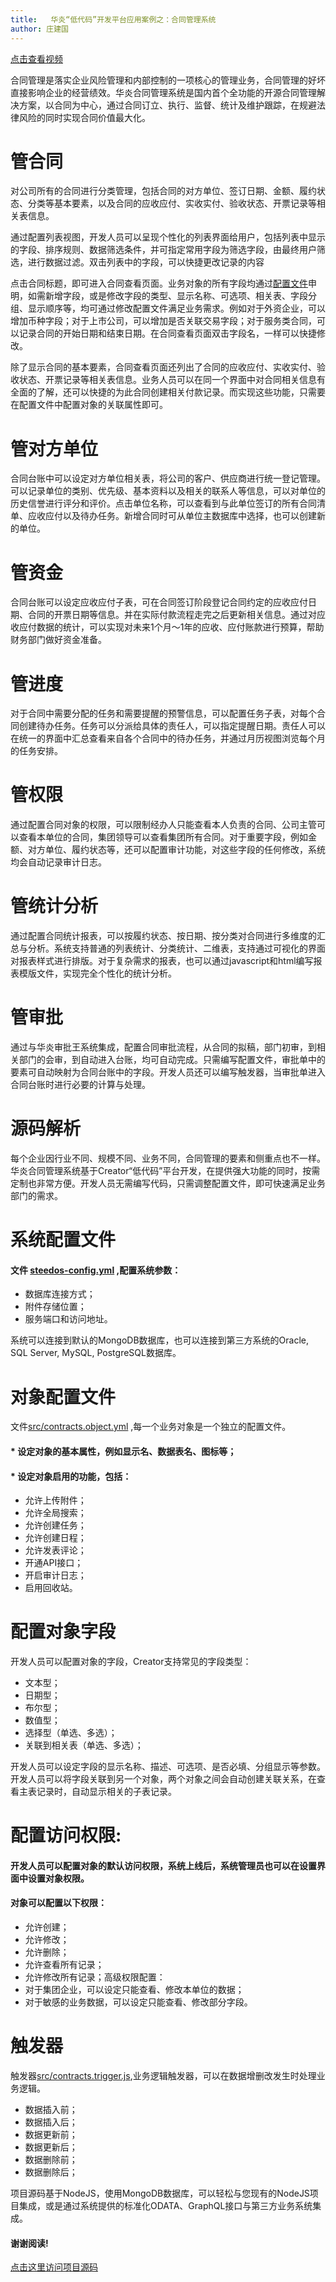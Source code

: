 ```yaml
---
title:   华炎“低代码”开发平台应用案例之：合同管理系统
author: 庄建国
---
```



[点击查看视频](https://www-steedos-com.oss-cn-beijing.aliyuncs.com/videos/creator/contracts-demo.mp4)

合同管理是落实企业风险管理和内部控制的一项核心的管理业务，合同管理的好坏直接影响企业的经营绩效。华炎合同管理系统是国内首个全功能的开源合同管理解决方案，以合同为中心，通过合同订立、执行、监督、统计及维护跟踪，在规避法律风险的同时实现合同价值最大化。

# 管合同

 对公司所有的合同进行分类管理，包括合同的对方单位、签订日期、金额、履约状态、分类等基本要素，以及合同的应收应付、实收实付、验收状态、开票记录等相关表信息。
 
 通过配置列表视图，开发人员可以呈现个性化的列表界面给用户，包括列表中显示的字段、排序规则、数据筛选条件，并可指定常用字段为筛选字段，由最终用户筛选，进行数据过滤。双击列表中的字段，可以快捷更改记录的内容

点击合同标题，即可进入合同查看页面。业务对象的所有字段均通过[配置文件](https://github.com/steedos/steedos-contracts-app/tree/master/src)申明，如需新增字段，或是修改字段的类型、显示名称、可选项、相关表、字段分组、显示顺序等，均可通过修改配置文件满足业务需求。例如对于外资企业，可以增加币种字段；对于上市公司，可以增加是否关联交易字段；对于服务类合同，可以记录合同的开始日期和结束日期。在合同查看页面双击字段名，一样可以快捷修改。

除了显示合同的基本要素，合同查看页面还列出了合同的应收应付、实收实付、验收状态、开票记录等相关表信息。业务人员可以在同一个界面中对合同相关信息有全面的了解，还可以快捷的为此合同创建相关付款记录。而实现这些功能，只需要在配置文件中配置对象的关联属性即可。

<!--truncate-->

# 管对方单位

合同台账中可以设定对方单位相关表，将公司的客户、供应商进行统一登记管理。可以记录单位的类别、优先级、基本资料以及相关的联系人等信息，可以对单位的历史信誉进行评分和评价。点击单位名称，可以查看到与此单位签订的所有合同清单、应收应付以及待办任务。新增合同时可从单位主数据库中选择，也可以创建新的单位。

# 管资金

合同台账可以设定应收应付子表，可在合同签订阶段登记合同约定的应收应付日期、合同的开票日期等信息。并在实际付款流程走完之后更新相关信息。通过对应收应付数据的统计，可以实现对未来1个月～1年的应收、应付账款进行预算，帮助财务部门做好资金准备。

# 管进度

对于合同中需要分配的任务和需要提醒的预警信息，可以配置任务子表，对每个合同创建待办任务。任务可以分派给具体的责任人，可以指定提醒日期。责任人可以在统一的界面中汇总查看来自各个合同中的待办任务，并通过月历视图浏览每个月的任务安排。

# 管权限

通过配置合同对象的权限，可以限制经办人只能查看本人负责的合同、公司主管可以查看本单位的合同，集团领导可以查看集团所有合同。对于重要字段，例如金额、对方单位、履约状态等，还可以配置审计功能，对这些字段的任何修改，系统均会自动记录审计日志。

# 管统计分析

通过配置合同统计报表，可以按履约状态、按日期、按分类对合同进行多维度的汇总与分析。系统支持普通的列表统计、分类统计、二维表，支持通过可视化的界面对报表样式进行排版。对于复杂需求的报表，也可以通过javascript和html编写报表模版文件，实现完全个性化的统计分析。

# 管审批

通过与华炎审批王系统集成，配置合同审批流程，从合同的拟稿，部门初审，到相关部门的会审，到自动进入台账，均可自动完成。只需编写配置文件，审批单中的要素可自动映射为合同台账中的字段。开发人员还可以编写触发器，当审批单进入合同台账时进行必要的计算与处理。

# 源码解析

每个企业因行业不同、规模不同、业务不同，合同管理的要素和侧重点也不一样。华炎合同管理系统基于Creator“低代码”平台开发，在提供强大功能的同时，按需定制也非常方便。开发人员无需编写代码，只需调整配置文件，即可快速满足业务部门的需求。

# 系统配置文件
#### 文件 [steedos-config.yml](https://github.com/steedos/steedos-contracts-app/blob/master/steedos-config.yml) ,配置系统参数：
* 数据库连接方式；
* 附件存储位置；
* 服务端口和访问地址。

系统可以连接到默认的MongoDB数据库，也可以连接到第三方系统的Oracle, SQL Server, MySQL, PostgreSQL数据库。

# 对象配置文件

文件[src/contracts.object.yml](https://github.com/steedos/steedos-contracts-app/blob/master/src/contracts.object.yml) ,每一个业务对象是一个独立的配置文件。
#### * 设定对象的基本属性，例如显示名、数据表名、图标等；
#### * 设定对象启用的功能，包括：
  *  允许上传附件；
  *  允许全局搜索；
  *  允许创建任务；
  *  允许创建日程；
  *  允许发表评论；
  *  开通API接口；
  *  开启审计日志；
  *  启用回收站。

# 配置对象字段
开发人员可以配置对象的字段，Creator支持常见的字段类型：
* 文本型；
* 日期型；
* 布尔型；
* 数值型；
* 选择型（单选、多选）；
* 关联到相关表（单选、多选）；

开发人员可以设定字段的显示名称、描述、可选项、是否必填、分组显示等参数。开发人员可以将字段关联到另一个对象，两个对象之间会自动创建关联关系，在查看主表记录时，自动显示相关的子表记录。

# 配置访问权限:
####    开发人员可以配置对象的默认访问权限，系统上线后，系统管理员也可以在设置界面中设置对象权限。
####   对象可以配置以下权限：
* 允许创建；
* 允许修改；
* 允许删除；
* 允许查看所有记录；
* 允许修改所有记录；高级权限配置：
* 对于集团企业，可以设定只能查看、修改本单位的数据；
* 对于敏感的业务数据，可以设定只能查看、修改部分字段。

# 触发器

触发器[src/contracts.trigger.js](https://github.com/steedos/steedos-contracts-app/blob/master/src/contracts.trigger.js),业务逻辑触发器，可以在数据增删改发生时处理业务逻辑。
* 数据插入前；
* 数据插入后；
* 数据更新前；
* 数据更新后；
* 数据删除前；
* 数据删除后；

项目源码基于NodeJS，使用MongoDB数据库，可以轻松与您现有的NodeJS项目集成，或是通过系统提供的标准化ODATA、GraphQL接口与第三方业务系统集成。

#### 谢谢阅读!  

 [点击这里访问项目源码](https://github.com/steedos/steedos-contracts-app/)
